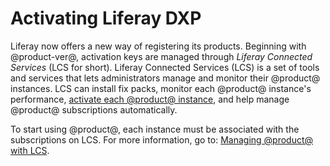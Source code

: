 # Activating Liferay DXP [](id=activating-liferay-dxp)

Liferay now offers a new way of registering its products. Beginning with
@product-ver@, activation keys are managed through _Liferay Connected Services_
(LCS for short). Liferay Connected Services (LCS) is a set
of tools and services that lets administrators manage and monitor their
@product@ instances. LCS can install fix packs, monitor each
@product@ instance's performance, 
[activate each @product@ instance](/discover/deployment/-/knowledge_base/7-0/activating-liferay-dxp),
and help manage @product@ subscriptions automatically.

To start using @product@, each instance must be associated with the
subscriptions on LCS. For more information, go to: 
[Managing @product@ with LCS](/discover/deployment/-/knowledge_base/7-0/managing-liferay-with-liferay-connected-services).

